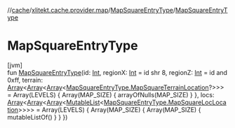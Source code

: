 //[cache](../../../index.md)/[xlitekt.cache.provider.map](../index.md)/[MapSquareEntryType](index.md)/[MapSquareEntryType](-map-square-entry-type.md)

# MapSquareEntryType

[jvm]\
fun [MapSquareEntryType](-map-square-entry-type.md)(id: [Int](https://kotlinlang.org/api/latest/jvm/stdlib/kotlin/-int/index.html), regionX: [Int](https://kotlinlang.org/api/latest/jvm/stdlib/kotlin/-int/index.html) = id shr 8, regionZ: [Int](https://kotlinlang.org/api/latest/jvm/stdlib/kotlin/-int/index.html) = id and 0xff, terrain: [Array](https://kotlinlang.org/api/latest/jvm/stdlib/kotlin/-array/index.html)&lt;[Array](https://kotlinlang.org/api/latest/jvm/stdlib/kotlin/-array/index.html)&lt;[Array](https://kotlinlang.org/api/latest/jvm/stdlib/kotlin/-array/index.html)&lt;[MapSquareEntryType.MapSquareTerrainLocation](-map-square-terrain-location/index.md)?&gt;&gt;&gt; = Array(LEVELS) { Array(MAP_SIZE) { arrayOfNulls(MAP_SIZE) } }, locs: [Array](https://kotlinlang.org/api/latest/jvm/stdlib/kotlin/-array/index.html)&lt;[Array](https://kotlinlang.org/api/latest/jvm/stdlib/kotlin/-array/index.html)&lt;[Array](https://kotlinlang.org/api/latest/jvm/stdlib/kotlin/-array/index.html)&lt;[MutableList](https://kotlinlang.org/api/latest/jvm/stdlib/kotlin.collections/-mutable-list/index.html)&lt;[MapSquareEntryType.MapSquareLocLocation](-map-square-loc-location/index.md)&gt;&gt;&gt;&gt; = Array(LEVELS) {
        Array(MAP_SIZE) {
            Array(MAP_SIZE) {
                mutableListOf()
            }
        }
    })
